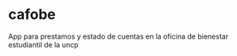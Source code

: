 cafobe
======

App para prestamos y estado de cuentas en la oficina de bienestar estudiantil de la uncp
